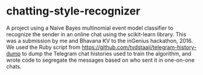 # chatting-style-recognizer
A project using a Naive Bayes multinomial event model classifier to recognize the sender in an online chat using the scikit-learn library. This was a submission by me and Bhavana KV to the inGenius hackathon, 2016. We used the Ruby script from
https://github.com/tvdstaaij/telegram-history-dump
to dump the Telegram chat histories used to train the algorithm, and wrote code to segregate the messages based on who sent it in one-on-one chats.